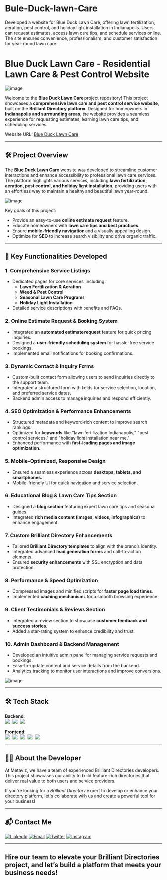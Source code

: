 # Bule-Duck-lawn-Care
Developed a website for Blue Duck Lawn Care, offering lawn fertilization, aeration, pest control, and holiday light installation in Indianapolis. Users can request estimates, access lawn care tips, and schedule services online. The site ensures convenience, professionalism, and customer satisfaction for year-round lawn care.
# Blue Duck Lawn Care - Residential Lawn Care & Pest Control Website

![image](https://github.com/user-attachments/assets/1cfb0422-6e20-41f7-bfcf-4c7a6306a03e)

Welcome to the **Blue Duck Lawn Care** project repository! This project showcases a **comprehensive lawn care and pest control service website**, built on the **Brilliant Directory platform**. Designed for homeowners in **Indianapolis and surrounding areas**, the website provides a seamless experience for requesting estimates, learning lawn care tips, and scheduling services.

Website URL: [Blue Duck Lawn Care](https://www.greenslcps.com/)

---

## 🛠 Project Overview

The **Blue Duck Lawn Care** website was developed to streamline customer interactions and enhance accessibility to professional lawn care services. The platform highlights various services, including **lawn fertilization, aeration, pest control, and holiday light installation**, providing users with an effortless way to maintain a healthy and beautiful lawn year-round.

![image](https://github.com/user-attachments/assets/ff2a56d6-9b6b-4350-8ba5-cd02d987a403)

Key goals of this project:
- Provide an easy-to-use **online estimate request** feature.
- Educate homeowners with **lawn care tips and best practices**.
- Ensure **mobile-friendly navigation** and a visually appealing design.
- Optimize for **SEO** to increase search visibility and drive organic traffic.

---

## 🚀 Key Functionalities Developed

### 1. **Comprehensive Service Listings**
   - Dedicated pages for core services, including:
     - **Lawn Fertilization & Aeration**
     - **Weed & Pest Control**
     - **Seasonal Lawn Care Programs**
     - **Holiday Light Installation**
   - Detailed service descriptions with benefits and FAQs.

### 2. **Online Estimate Request & Booking System**
   - Integrated an **automated estimate request** feature for quick pricing inquiries.
   - Designed a **user-friendly scheduling system** for hassle-free service bookings.
   - Implemented email notifications for booking confirmations.

### 3. **Dynamic Contact & Inquiry Forms**
   - Custom-built contact form allowing users to send inquiries directly to the support team.
   - Integrated a structured form with fields for service selection, location, and preferred service dates.
   - Backend admin access to manage inquiries and respond efficiently.

### 4. **SEO Optimization & Performance Enhancements**
   - Structured metadata and keyword-rich content to improve search rankings.
   - Optimized for **keywords** like "lawn fertilization Indianapolis," "pest control services," and "holiday light installation near me."
   - Enhanced performance with **fast-loading pages and image optimization.**

### 5. **Mobile-Optimized, Responsive Design**
   - Ensured a seamless experience across **desktops, tablets, and smartphones.**
   - Mobile-friendly UI for quick navigation and service selection.

### 6. **Educational Blog & Lawn Care Tips Section**
   - Designed a **blog section** featuring expert lawn care tips and seasonal guides.
   - Integrated **rich media content (images, videos, infographics)** to enhance engagement.

### 7. **Custom Brilliant Directory Enhancements**
   - Tailored **Brilliant Directory templates** to align with the brand’s identity.
   - Integrated advanced **lead generation forms** and call-to-action elements.
   - Ensured **security enhancements** with SSL encryption and data protection.

### 8. **Performance & Speed Optimization**
   - Compressed images and minified scripts for **faster page load times**.
   - Implemented **caching mechanisms** for a smooth browsing experience.

### 9. **Client Testimonials & Reviews Section**
   - Integrated a review section to showcase **customer feedback and success stories.**
   - Added a star-rating system to enhance credibility and trust.

### 10. **Admin Dashboard & Backend Management**
   - Developed an intuitive admin panel for managing service requests and bookings.
   - Easy-to-update content and service details from the backend.
   - Analytics tracking to monitor user interactions and improve conversions.

![image](https://github.com/user-attachments/assets/61a6f559-1a59-47c7-9bbd-bdc98c030625)

---

## 🛠️ Tech Stack

**Backend**:  
![](https://img.shields.io/badge/PHP-777BB4?style=for-the-badge&logo=php&logoColor=white)&nbsp;
![](https://img.shields.io/badge/MySQL-4479A1?style=for-the-badge&logo=mysql&logoColor=white)&nbsp;
![](https://img.shields.io/badge/AJAX-005571?style=for-the-badge&logo=ajax&logoColor=white)&nbsp;

**Frontend**:  
![](https://img.shields.io/badge/HTML5-E34F26?style=for-the-badge&logo=html5&logoColor=white)&nbsp;
![](https://img.shields.io/badge/CSS3-1572B6?style=for-the-badge&logo=css3&logoColor=white)&nbsp;
![](https://img.shields.io/badge/JavaScript-F7DF1E?style=for-the-badge&logo=javascript&logoColor=black)&nbsp;
![](https://img.shields.io/badge/jQuery-0769AD?style=for-the-badge&logo=jquery&logoColor=white)&nbsp;
![](https://img.shields.io/badge/Bootstrap-7952B3?style=for-the-badge&logo=bootstrap&logoColor=white)&nbsp;

---
## 👨‍💻 About the Developer

At Metaviz, we have a team of experienced Brilliant Directories developers. This project showcases our ability to build feature-rich directories that deliver real value to both users and service providers.

If you're looking for a *Brilliant Directory* expert to develop or enhance your directory platform, let's collaborate with us and create a powerful tool for your business!

---

## 📬 Contact Me

[![LinkedIn](https://img.shields.io/badge/LinkedIn-Connect-blue?style=for-the-badge&logo=linkedin)](https://www.linkedin.com/company/metaviz-tech/posts/?feedView=all)
[![Email](https://img.shields.io/badge/Email-Contact%20Me-orange?style=for-the-badge&logo=gmail)](mailto:info@metaviz.pro)
[![Twitter](https://img.shields.io/badge/Twitter-Connect-red?style=for-the-badge&logo=Twitter)](https://x.com/MetavizPro)
[![Instagram](https://img.shields.io/badge/Instagram-Contact%20Me-pink?style=for-the-badge&logo=Instagram)](https://www.instagram.com/metavizpro/)

---

Hire our team to elevate your Brilliant Directories project, and let’s build a platform that meets your business needs!
---
